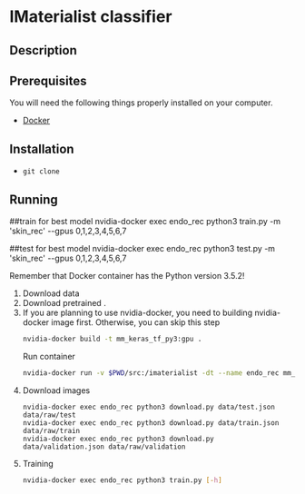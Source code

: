 # IMaterialist classifier

## Description

## Prerequisites

You will need the following things properly installed on your computer.

* [Docker](https://www.docker.com/)

## Installation

* `git clone `

## Running

##train for best model
nvidia-docker exec endo_rec python3 train.py -m 'skin_rec' --gpus 0,1,2,3,4,5,6,7

##test for best model
nvidia-docker exec endo_rec python3 test.py  -m 'skin_rec' --gpus 0,1,2,3,4,5,6,7

Remember that Docker container has the Python version 3.5.2!

1. Download data
1. Download pretrained .
2. If you are planning to use nvidia-docker, you need to building nvidia-docker image first. Otherwise, you can skip this step
    ```bash
    nvidia-docker build -t mm_keras_tf_py3:gpu .
    ```
    Run container
    ```bash
    nvidia-docker run -v $PWD/src:/imaterialist -dt --name endo_rec mm_keras_tf_py3:gpu /bin/bash
    ```
3. Download images
    ```
    nvidia-docker exec endo_rec python3 download.py data/test.json data/raw/test
    nvidia-docker exec endo_rec python3 download.py data/train.json data/raw/train
    nvidia-docker exec endo_rec python3 download.py data/validation.json data/raw/validation
    ```
4. Training
    ```bash
    nvidia-docker exec endo_rec python3 train.py [-h]
    ```
